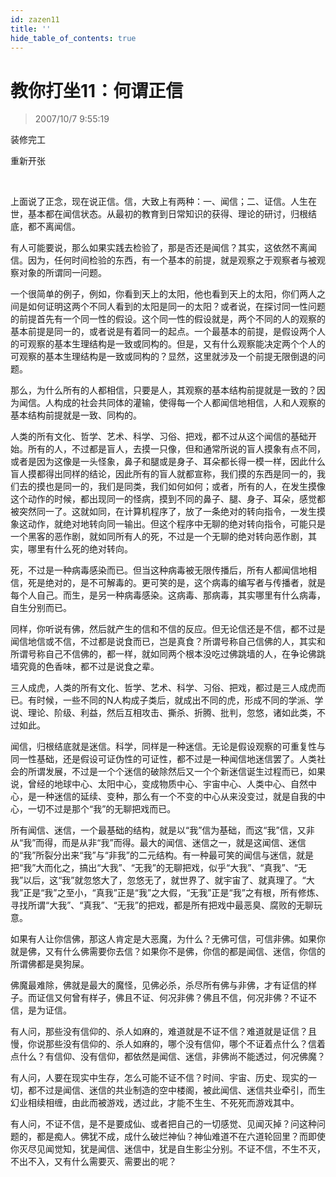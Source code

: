 ```yaml
---
id: zazen11
title: ''
hide_table_of_contents: true
---
```


# 教你打坐11：何谓正信

> 2007/10/7 9:55:19

<div style={{color: '#FF0000', fontSize: '56px', fontWeight: 'bold', textAlign: 'center', lineHeight: '150%'}}>

装修完工

重新开张
</div><br/>

<div style={{fontSize : '18px'}}>

上面说了正念，现在说正信。信，大致上有两种：一、闻信；二、证信。人生在世，基本都在闻信状态。从最初的教育到日常知识的获得、理论的研讨，归根结底，都不离闻信。

有人可能要说，那么如果实践去检验了，那是否还是闻信？其实，这依然不离闻信。因为，任何时间检验的东西，有一个基本的前提，就是观察之于观察者与被观察对象的所谓同一问题。

一个很简单的例子，例如，你看到天上的太阳，他也看到天上的太阳，你们两人之间是如何证明这两个不同人看到的太阳是同一的太阳？或者说，在探讨同一性问题的前提首先有一个同一性的假设。这个同一性的假设就是，两个不同的人的观察的基本前提是同一的，或者说是有着同一的起点。一个最基本的前提，是假设两个人的可观察的基本生理结构是一致或同构的。但是，又有什么观察能决定两个个人的可观察的基本生理结构是一致或同构的？显然，这里就涉及一个前提无限倒退的问题。

那么，为什么所有的人都相信，只要是人，其观察的基本结构前提就是一致的？因为闻信。人构成的社会共同体的灌输，使得每一个人都闻信地相信，人和人观察的基本结构前提就是一致、同构的。

人类的所有文化、哲学、艺术、科学、习俗、把戏，都不过从这个闻信的基础开始。所有的人，不过都是盲人，去摸一只像，但和通常所说的盲人摸象有点不同，或者是因为这像是一头怪象，鼻子和腿或是身子、耳朵都长得一模一样，因此什么盲人摸都得出同样的结论，因此所有的盲人就都宣称，我们摸的东西是同一的，我们去的摸也是同一的，我们是同类，我们如何如何；或者，所有的人，在发生摸像这个动作的时候，都出现同一的怪病，摸到不同的鼻子、腿、身子、耳朵，感觉都被突然同一了。这就如同，在计算机程序了，放了一条绝对的转向指令，一发生摸象这动作，就绝对地转向同一输出。但这个程序中无聊的绝对转向指令，可能只是一个黑客的恶作剧，就如同所有人的死，不过是一个无聊的绝对转向恶作剧，其实，哪里有什么死的绝对转向。

死，不过是一种病毒感染而已。但当这种病毒被无限传播后，所有人都闻信地相信，死是绝对的，是不可解毒的。更可笑的是，这个病毒的编写者与传播者，就是每个人自己。而生，是另一种病毒感染。这病毒、那病毒，其实哪里有什么病毒，自生分别而已。

同样，你听说有佛，然后就产生的信和不信的反应。但无论信还是不信，都不过是闻信地信或不信，不过都是说食而已，岂是真食？所谓号称自己信佛的人，其实和所谓号称自己不信佛的，都一样，就如同两个根本没吃过佛跳墙的人，在争论佛跳墙究竟的色香味，都不过是说食之辈。

三人成虎，人类的所有文化、哲学、艺术、科学、习俗、把戏，都过是三人成虎而已。有时候，一些不同的N人构成子类后，就成出不同的虎，形成不同的学派、学说、理论、阶级、利益，然后互相攻击、撕杀、折腾、批判，忽悠，诸如此类，不过如此。

闻信，归根结底就是迷信。科学，同样是一种迷信。无论是假设观察的可重复性与同一性基础，还是假设可证伪性的可证性，都不过是一种闻信地迷信罢了。人类社会的所谓发展，不过是一个个迷信的破除然后又一个个新迷信诞生过程而已，如果说，曾经的地球中心、太阳中心，变成物质中心、宇宙中心、人类中心、自然中心，是一种迷信的延续、变种，那么有一个不变的中心从来没变过，就是自我的中心，一切不过是那个“我”的无聊把戏而已。

所有闻信、迷信，一个最基础的结构，就是以“我”信为基础，而这“我”信，又非从“我”而得，而是从非“我”而得。最大的闻信、迷信之一，就是这闻信、迷信的“我”所裂分出来“我”与“非我”的二元结构。有一种最可笑的闻信与迷信，就是把“我”大而化之，搞出“大我”、“无我”的无聊把戏，似乎“大我”、“真我”、“无我”以后，这“我”就忽悠大了，忽悠无了，就世界了、就宇宙了、就真理了。“大我”正是“我”之至小，“真我”正是“我”之大假，“无我”正是“我”之有根，所有修炼、寻找所谓“大我”、“真我”、“无我”的把戏，都是所有把戏中最恶臭、腐败的无聊玩意。

如果有人让你信佛，那这人肯定是大恶魔，为什么？无佛可信，可信非佛。如果你就是佛，又有什么佛需要你去信？如果你不是佛，你信的都是闻信、迷信，你信的所谓佛都是臭狗屎。

佛魔最难除，佛就是最大的魔怪，见佛必杀，杀尽所有佛与非佛，才有证信的样子。而证信又何曾有样子，佛且不证、何况非佛？佛且不信，何况非佛？不证不信，是为证信。

有人问，那些没有信仰的、杀人如麻的，难道就是不证不信？难道就是证信？且慢，你说那些没有信仰的、杀人如麻的，哪个没有信仰，哪个不证着点什么？信着点什么？有信仰、没有信仰，都依然是闻信、迷信，非佛尚不能透过，何况佛魔？

有人问，人要在现实中生存，怎么可能不证不信？时间、宇宙、历史、现实的一切，都不过是闻信、迷信的共业制造的空中楼阁，被此闻信、迷信共业牵引，而生幻业相续相缠，由此而被游戏，透过此，才能不生生、不死死而游戏其中。

有人问，不证不信，是不是要成仙、或者把自己的一切感觉、见闻灭掉？问这种问题的，都是痴人。佛犹不成，成什么破烂神仙？神仙难道不在六道轮回里？而即使你灭尽见闻觉知，犹是闻信、迷信中，犹是自生影尘分别。不证不信，不生不灭，不出不入，又有什么需要灭、需要出的呢？
</div>